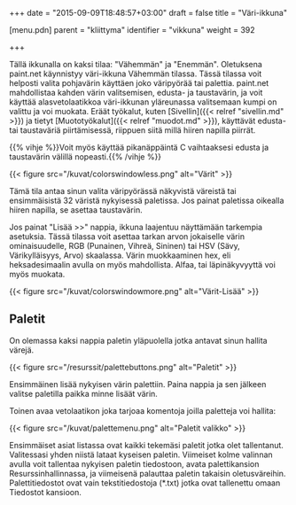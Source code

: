 +++
date = "2015-09-09T18:48:57+03:00"
draft = false
title = "Väri-ikkuna"

[menu.pdn]
	parent = "kliittyma"
	identifier = "vikkuna"
	weight = 392

+++

Tällä ikkunalla on kaksi tilaa: "Vähemmän" ja "Enemmän". Oletuksena paint.net käynnistyy väri-ikkuna Vähemmän tilassa. Tässä tilassa voit helposti valita pohjavärin käyttäen joko 
väripyörää tai palettia. paint.net mahdollistaa kahden värin valitsemisen, edusta- ja taustavärin, ja voit käyttää alasvetolaatikkoa väri-ikkunan yläreunassa valitsemaan kumpi on 
valittu ja voi muokata. Eräät työkalut, kuten [Sivellin]({{< relref "sivellin.md" >}}) ja tietyt [Muototyökalut]({{< relref "muodot.md" >}}), käyttävät edusta- tai taustaväriä 
piirtämisessä, riippuen siitä millä hiiren napilla piirrät.

{{% vihje %}}Voit myös käyttää pikanäppäintä C vaihtaaksesi edusta ja taustavärin välillä nopeasti.{{% /vihje %}}

{{< figure src="/kuvat/colorswindowless.png" alt="Värit" >}}

Tämä tila antaa sinun valita väripyörässä näkyvistä väreistä tai ensimmäisistä 32 väristä nykyisessä paletissa. Jos painat paletissa oikealla hiiren napilla, se asettaa 
taustavärin.

Jos painat "Lisää &gt;&gt;" nappia, ikkuna laajentuu näyttämään tarkempia asetuksia. Tässä tilassa voit asettaa tarkan arvon jokaiselle värin ominaisuudelle, RGB (Punainen, 
Vihreä, Sininen) tai HSV (Sävy, Värikylläisyys, Arvo) skaalassa. Värin muokkaaminen hex, eli heksadesimaalin avulla on myös mahdollista. Alfaa, tai läpinäkyvyyttä voi myös 
muokata.

{{< figure src="/kuvat/colorswindowmore.png" alt="Värit-Lisää" >}}

## Paletit

On olemassa kaksi nappia paletin yläpuolella jotka antavat sinun hallita värejä.

{{< figure src="/resurssit/palettebuttons.png" alt="Paletit" >}}

Ensimmäinen lisää nykyisen värin palettiin. Paina nappia ja sen jälkeen valitse paletilla paikka minne lisäät värin.

Toinen avaa vetolaatikon joka tarjoaa komentoja joilla paletteja voi hallita:

{{< figure src="/kuvat/palettemenu.png" alt="Paletit valikko" >}}

Ensimmäiset asiat listassa ovat kaikki tekemäsi paletit jotka olet tallentanut. Valitessasi yhden niistä lataat kyseisen paletin. Viimeiset kolme valinnan avulla voit 
tallentaa nykyisen paletin tiedostoon, avata palettikansion Resurssinhallinnassa, ja viimeisenä palauttaa paletin takaisin oletusväreihin. Palettitiedostot ovat vain tekstitiedostoja 
(*.txt) jotka ovat tallenettu omaan Tiedostot kansioon.
